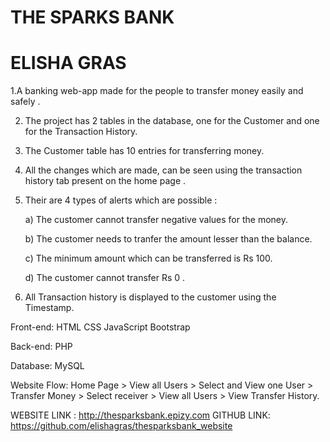 # THE SPARKS BANK
# ELISHA GRAS
1.A banking web-app made for the people to transfer money easily and safely .

2. The project has 2 tables in the database, one for the Customer and one for the Transaction History.

3. The Customer table has 10 entries for transferring money.

4. All the changes which are made, can be seen using the transaction history tab present on the home page .

5. Their are 4 types of alerts which are possible :

   a) The customer cannot transfer negative values for the money.

   b) The customer needs to tranfer the amount lesser than the balance.

   c) The minimum amount which can be transferred is Rs 100.

   d) The customer cannot transfer Rs 0 .

6. All Transaction history is displayed to the customer using the Timestamp.

Front-end:
HTML
CSS
JavaScript
Bootstrap

Back-end:
PHP

Database:
MySQL

Website Flow: Home Page > View all Users > Select and View one User > Transfer Money > Select receiver > View all Users > View Transfer History.

WEBSITE LINK : http://thesparksbank.epizy.com GITHUB LINK: https://github.com/elishagras/thesparksbank_website
